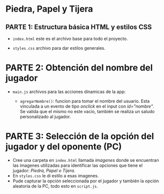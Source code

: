 # Piedra, Papel y Tijera

## PARTE 1: Estructura básica HTML y estilos CSS
 * `index.html` este es el archivo base para todo el proyecto.

 * `styles.css` archivo para dar estilos generales.
# PARTE 2: Obtención del nombre del jugador
 * `main.js` archivos para las acciones dinamicas de la app:

     * `agregarNombre()`: funcion para tomar el nombre del usuario. Esta vinculada a un evento de tipo _onclick_ en el input con _id="nombre"_. Se valida que el mismo no este vacio, también se realiza un saludo personalizado al jugador.

#  PARTE 3: Selección de la opción del jugador y del oponente (PC) 
 * Cree una carpeta en  `index.html` llamada _imagenes_ donde se encuentran las imagenes utilizadas para identificar las opciones que tiene el jugador: _Piedra, Papel o Tijera_.
 * En `styles.css` le di estilo a esas imagenes.
 * Pude capturar la opción seleccionada por el jugador y también la opción aleatoria de la PC, todo esto en `script.js`.
 
